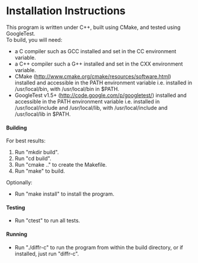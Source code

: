 Installation Instructions
=========================
This program is written under C++, built using CMake, and tested using GoogleTest.  
To build, you will need:
* a C compiler such as GCC installed and set in the CC environment variable.
* a C++ compiler such a G++ installed and set in the CXX environment variable.
* CMake (http://www.cmake.org/cmake/resources/software.html) installed and accessible in the PATH environment variable i.e. installed in /usr/local/bin, with /usr/local/bin in $PATH.
* GoogleTest v1.5+ (http://code.google.com/p/googletest/) installed and accessible in the PATH environment variable i.e. installed in /usr/local/include and /usr/local/lib, with /usr/local/include and /usr/local/lib in $PATH.

#### Building

For best results:
1. Run "mkdir build".  
2. Run "cd build".  
3. Run "cmake .." to create the Makefile.  
4. Run "make" to build.  

Optionally:
* Run "make install" to install the program.  

#### Testing

* Run "ctest" to run all tests.  

#### Running

* Run "./diffr-c" to run the program from within the build directory, or if installed, just run "diffr-c".  


